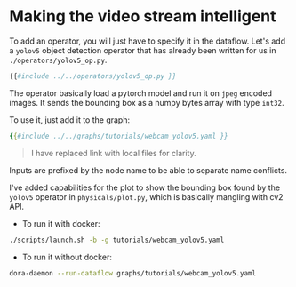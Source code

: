 # Making the video stream intelligent

To add an operator, you will just have to specify it in the dataflow. Let's add a `yolov5` object detection operator that has already been written for us in `./operators/yolov5_op.py`.

```python
{{#include ../../operators/yolov5_op.py }}
```

The operator basically load a pytorch model and run it on `jpeg` encoded images. 
It sends the bounding box as a numpy bytes array with type `int32`.

To use it, just add it to the graph:

```yaml
{{#include ../../graphs/tutorials/webcam_yolov5.yaml }}
```
> I have replaced link with local files for clarity.

Inputs are prefixed by the node name to be able to separate name conflicts.

I've added capabilities for the plot to show the bounding box found by the `yolov5` operator in `physicals/plot.py`, which is basically mangling with cv2 API.

- To run it with docker:

```bash
./scripts/launch.sh -b -g tutorials/webcam_yolov5.yaml
```

- To run it without docker:

```bash
dora-daemon --run-dataflow graphs/tutorials/webcam_yolov5.yaml
```